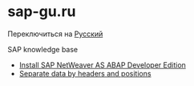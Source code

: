 # sap-gu.ru

Переключиться на [Русский](README.ru.md)

SAP knowledge base

* [Install SAP NetWeaver AS ABAP Developer Edition](ru-docs/mini-sap_install.md)
* [Separate data by headers and positions](ru-docs/separate-by-groups.md)
